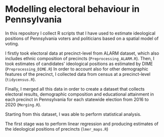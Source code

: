 # Modelling electoral behaviour in Pennsylvania

In this repository I collect R scripts that I have used to estimate ideological positions of Pennsylvania voters and politicians based on a spatial model of voting.

I firstly took electoral data at precinct-level from ALARM dataset, which also includes ethnic composition of precincts (`Preprocessing_ALARM.R`).
Then, I took estimates of candidates' ideological positions as estimated by DIME (`Preprocessing_DIME.R`)
In order to account also for other demographic features of the precinct, I collected data from census at a precinct-level (`tidycensus.R`).

Finally, I merged all this data in order to create a dataset that collects electoral results, demographic composition and educational attainment in each precinct in Pennsylvania for each statewide election from 2016 to 2020 (`Merging.R`).

Starting from this dataset, I was able to perform statistical analysis.

The first stage was to perform linear regression and producing estimates of the ideological positions of precincts (`lmer_maps.R`)
